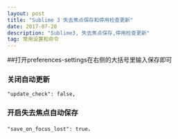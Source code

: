 ```yaml
---
layout: post
title: "Sublime 3 失去焦点保存和停用检查更新"
date: 2017-07-20
description: "Sublime3, 失去焦点保存,停用检查更新"
tag: 常用设置和命令 
---   
```


##打开preferences-settings在右侧的大括号里输入保存即可

### 关闭自动更新
`"update_check": false,`

### 开启失去焦点自动保存
`"save_on_focus_lost": true，`


